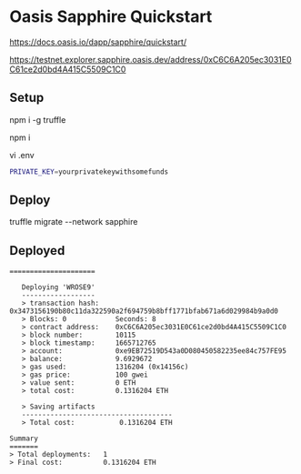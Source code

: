 # Oasis Sapphire Quickstart

https://docs.oasis.io/dapp/sapphire/quickstart/

https://testnet.explorer.sapphire.oasis.dev/address/0xC6C6A205ec3031E0C61ce2d0bd4A415C5509C1C0

## Setup

npm i -g truffle

npm i

vi .env

```bash
PRIVATE_KEY=yourprivatekeywithsomefunds
```

## Deploy

truffle migrate --network sapphire

## Deployed

```
=====================

   Deploying 'WROSE9'
   ------------------
   > transaction hash:    0x3473156190b80c11da322590a2f694759b8bff1771bfab671a6d029984b9a0d0
   > Blocks: 0            Seconds: 8
   > contract address:    0xC6C6A205ec3031E0C61ce2d0bd4A415C5509C1C0
   > block number:        10115
   > block timestamp:     1665712765
   > account:             0xe9EB72519D543a0D080450582235ee84c757FE95
   > balance:             9.6929672
   > gas used:            1316204 (0x14156c)
   > gas price:           100 gwei
   > value sent:          0 ETH
   > total cost:          0.1316204 ETH

   > Saving artifacts
   -------------------------------------
   > Total cost:           0.1316204 ETH

Summary
=======
> Total deployments:   1
> Final cost:          0.1316204 ETH
```
